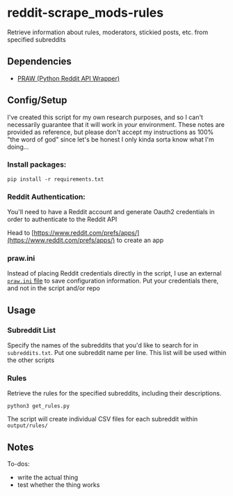# reddit-scrape_mods-rules
Retrieve information about rules, moderators, stickied posts, etc. from specified subreddits

## Dependencies

- [PRAW (Python Reddit API Wrapper)](https://github.com/praw-dev/praw)

## Config/Setup

I've created this script for my own research purposes, and so I can't necessarily guarantee that it will work in _your_ environment. These notes are provided as reference, but please don't accept my instructions as 100% "the word of god" since let's be honest I only kinda sorta know what I'm doing...

### Install packages:

`pip install -r requirements.txt`

### Reddit Authentication:

You'll need to have a Reddit account and generate Oauth2 credentials in order to authenticate to the Reddit API

Head to [https://www.reddit.com/prefs/apps/](https://www.reddit.com/prefs/apps/) to create an app

### praw.ini

Instead of placing Reddit credentials directly in the script, I use an external [`praw.ini` file](https://praw.readthedocs.io/en/stable/getting_started/configuration/prawini.html#praw-ini) to save configuration information. Put your credentials there, and not in the script and/or repo

## Usage

### Subreddit List

Specify the names of the subreddits that you'd like to search for in `subreddits.txt`. Put one subreddit name per line. This list will be used within the other scripts

### Rules

Retrieve the rules for the specified subreddits, including their descriptions.

`python3 get_rules.py`

The script will create individual CSV files for each subreddit within `output/rules/`

## Notes

To-dos:
- write the actual thing
- test whether the thing works